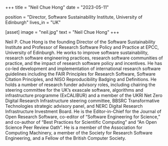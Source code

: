+++
title = "Neil Chue Hong"
date = "2023-05-11"

position = "Director, Software Sustainability Institute, University of Edinburgh"
lives_in = "UK"

[asset]
  image = "neil.jpg"
  text = "Neil Chue Hong"
+++

Neil P. Chue Hong is the founding Director of the Software Sustainability Institute and Professor of Research Software Policy and Practice at EPCC, University of Edinburgh. He works to improve software sustainability, research software engineering practices, research software communities of practice, and the impact of research software policy and incentives. He has co-led development and implementation of international research software guidelines including the FAIR Principles for Research Software, Software Citation Principles, and NISO Reproducibility Badging and Definitions. He holds a number of research funder advisory roles, including chairing the steering committee for the UK’s exascale software, algorithms and infrastructure programme (ExCALIBUR) and a member of the UKRI Net Zero Digital Research Infrastructure steering committee, BBSRC Transformative Technologies strategic advisory panel, and NERC Digital Research Infrastructure Investment Board. He is the Editor-in-Chief for the Journal of Open Research Software, co-editor of “Software Engineering for Science,” and co-author of “Best Practices for Scientific Computing” and “An Open Science Peer Review Oath”. He is a member of the Association for Computing Machinery, a member of the Society for Research Software Engineering, and a Fellow of the British Computer Society.
